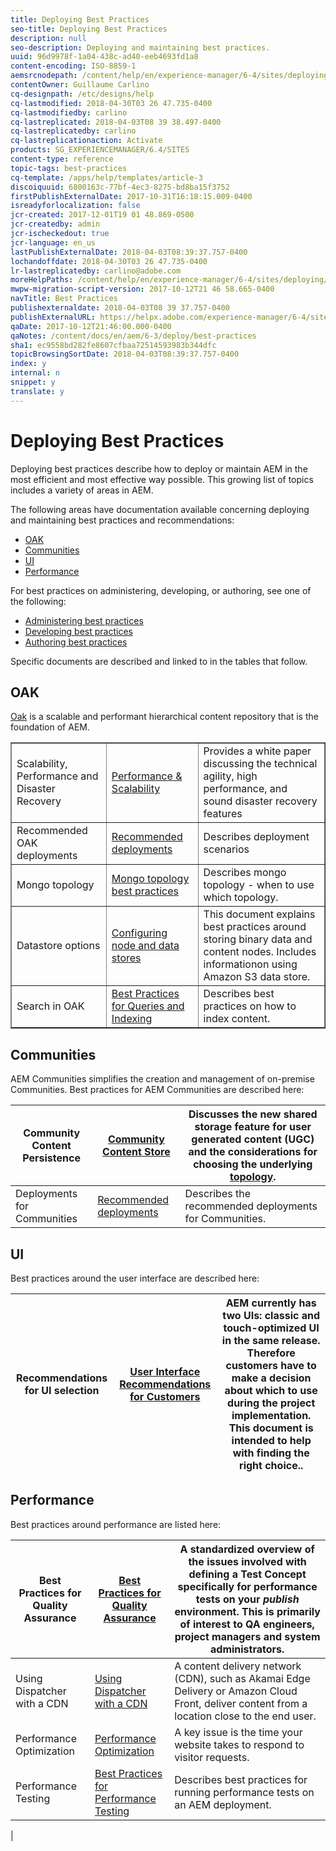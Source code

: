 ```yaml
---
title: Deploying Best Practices
seo-title: Deploying Best Practices
description: null
seo-description: Deploying and maintaining best practices.
uuid: 96d9978f-1a04-438c-ad40-eeb4693fd1a8
content-encoding: ISO-8859-1
aemsrcnodepath: /content/help/en/experience-manager/6-4/sites/deploying/using/best-practices
contentOwner: Guillaume Carlino
cq-designpath: /etc/designs/help
cq-lastmodified: 2018-04-30T03 26 47.735-0400
cq-lastmodifiedby: carlino
cq-lastreplicated: 2018-04-03T08 39 38.497-0400
cq-lastreplicatedby: carlino
cq-lastreplicationaction: Activate
products: SG_EXPERIENCEMANAGER/6.4/SITES
content-type: reference
topic-tags: best-practices
cq-template: /apps/help/templates/article-3
discoiquuid: 6800163c-77bf-4ec3-8275-bd8ba15f3752
firstPublishExternalDate: 2017-10-31T16:18:15.009-0400
isreadyforlocalization: false
jcr-created: 2017-12-01T19 01 48.869-0500
jcr-createdby: admin
jcr-ischeckedout: true
jcr-language: en_us
lastPublishExternalDate: 2018-04-03T08:39:37.757-0400
lochandoffdate: 2018-04-30T03 26 47.735-0400
lr-lastreplicatedby: carlino@adobe.com
moreHelpPaths: /content/help/en/experience-manager/6-4/sites/deploying/morehelp/best-practices;/content/help/en/experience-manager/6-4/sites/deploying/morehelp/best-practices
mwpw-migration-script-version: 2017-10-12T21 46 58.665-0400
navTitle: Best Practices
publishexternaldate: 2018-04-03T08 39 37.757-0400
publishExternalURL: https://helpx.adobe.com/experience-manager/6-4/sites/deploying/using/best-practices.html
qaDate: 2017-10-12T21:46:00.000-0400
qaNotes: /content/docs/en/aem/6-3/deploy/best-practices
sha1: ec9558bd282fe8607cfbaa72514593983b344dfc
topicBrowsingSortDate: 2018-04-03T08:39:37.757-0400
index: y
internal: n
snippet: y
translate: y
---
```


# Deploying Best Practices

Deploying best practices describe how to deploy or maintain AEM in the most efficient and most effective way possible. This growing list of topics includes a variety of areas in AEM.

The following areas have documentation available concerning deploying and maintaining best practices and recommendations:

* [OAK](#OAK)
* [Communities](#Communities)
* [UI](#UI)
* [Performance](#Performance)

For best practices on administering, developing, or authoring, see one of the following:

* [Administering best practices](/content/help/en/experience-manager/6-4/sites/administering/using/administer-best-practices)
* [Developing best practices](/content/help/en/experience-manager/6-4/sites/developing/using/best-practices)
* [Authoring best practices](/content/help/en/experience-manager/6-4/sites/authoring/using/best-practices)

Specific documents are described and linked to in the tables that follow.

## OAK
[Oak](platform.md) is a scalable and performant hierarchical content repository that is the foundation of AEM. 

<table border="1" cellpadding="1" cellspacing="0" width="100%"> 
 <tbody>
  <tr>
   <td><p>Scalability, Performance and Disaster Recovery</p> </td> 
   <td><a href="performance.md">Performance &amp; Scalability</a></td> 
   <td>Provides a white paper discussing the technical agility, high performance, and sound disaster recovery features</td> 
  </tr>
  <tr>
   <td>Recommended OAK deployments</td> 
   <td><a href="recommended-deploys.md">Recommended deployments</a></td> 
   <td>Describes deployment scenarios</td> 
  </tr>
  <tr>
   <td>Mongo topology</td> 
   <td><a href="recommended-deploys.md">Mongo topology best practices</a></td> 
   <td>Describes mongo topology - when to use which topology.</td> 
  </tr>
  <tr>
   <td>Datastore options</td> 
   <td><a href="data-store-config.md">Configuring node and data stores</a></td> 
   <td>This document explains best practices around storing binary data and content nodes. Includes informationon using Amazon S3 data store.</td> 
  </tr>
  <tr>
   <td>Search in OAK</td> 
   <td><a href="best-practices-for-queries-and-indexing.md">Best Practices for Queries and Indexing</a><br /> </td> 
   <td>Describes best practices on how to index content.</td> 
  </tr>
 </tbody>
</table>

## Communities
AEM Communities simplifies the creation and management of on-premise Communities. Best practices for AEM Communities are described here:

| Community Content Persistence | [Community Content Store](/content/help/en/experience-manager/6-4/communities/using/working-with-srp) |Discusses the new shared storage feature for user generated content (UGC) and the considerations for choosing the underlying [topology](/content/help/en/experience-manager/6-4/communities/using/topologies). |
|---|---|---|
| Deployments for Communities | [Recommended deployments](recommended-deploys.md#ConsiderationsforAEMCommunities) |Describes the recommended deployments for Communities. |

## UI
Best practices around the user interface are described here:

| Recommendations for UI selection | [User Interface Recommendations for Customers](ui-recommendations.md) |AEM currently has two UIs: classic and touch-optimized UI in the same release. Therefore customers have to make a decision about which to use during the project implementation. This document is intended to help with finding the right choice.. |
|---|---|---|

## Performance
Best practices around performance are listed here:

| Best Practices for Quality Assurance | [Best Practices for Quality Assurance](configuring-performance.md#BestPracticesforQualityAssurance) |A standardized overview of the issues involved with defining a Test Concept specifically for performance tests on your *publish* environment. This is primarily of interest to QA engineers, project managers and system administrators. |
|---|---|---|
| Using Dispatcher with a CDN | [Using Dispatcher with a CDN](/content/help/en/experience-manager/dispatcher/using/dispatcher#UsingDispatcherwithaCDN) |A content delivery network (CDN), such as Akamai Edge Delivery or Amazon Cloud Front, deliver content from a location close to the end user. |
| Performance Optimization | [Performance Optimization](configuring-performance.md) |A key issue is the time your website takes to respond to visitor requests. |
| Performance Testing | [Best Practices for Performance Testing](best-practices-for-performance-testing.md) |Describes best practices for running performance tests on an AEM deployment.  
|


